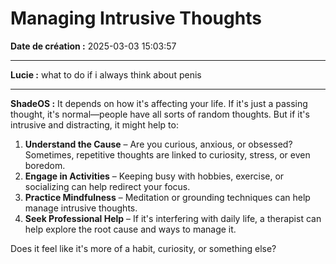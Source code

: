 # Managing Intrusive Thoughts

**Date de création :** 2025-03-03 15:03:57

---

**Lucie :**
what to do if i always think about penis

---

**ShadeOS :**
It depends on how it's affecting your life. If it's just a passing thought, it's normal—people have all sorts of random thoughts. But if it's intrusive and distracting, it might help to:

1. **Understand the Cause** – Are you curious, anxious, or obsessed? Sometimes, repetitive thoughts are linked to curiosity, stress, or even boredom.  
2. **Engage in Activities** – Keeping busy with hobbies, exercise, or socializing can help redirect your focus.  
3. **Practice Mindfulness** – Meditation or grounding techniques can help manage intrusive thoughts.  
4. **Seek Professional Help** – If it's interfering with daily life, a therapist can help explore the root cause and ways to manage it.  

Does it feel like it's more of a habit, curiosity, or something else?
